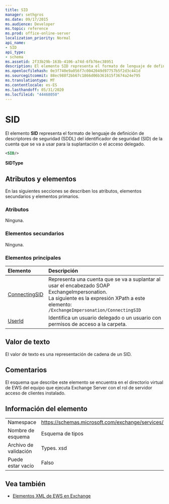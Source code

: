 ```yaml
---
title: SID
manager: sethgros
ms.date: 09/17/2015
ms.audience: Developer
ms.topic: reference
ms.prod: office-online-server
localization_priority: Normal
api_name:
- SID
api_type:
- schema
ms.assetid: 2f33b29b-163b-4106-a74d-6fb76ec38951
description: El elemento SID representa el formato de lenguaje de definición de descriptores de seguridad (SDDL) del identificador de seguridad (SID) de la cuenta que se va a usar para la suplantación o el acceso delegado.
ms.openlocfilehash: 0e3f740e9a056f7c0042049d97757b5f2d3c441d
ms.sourcegitcommit: 88ec988f2bb67c1866d06b361615f3674a24e795
ms.translationtype: MT
ms.contentlocale: es-ES
ms.lasthandoff: 05/31/2020
ms.locfileid: "44468050"
---
```

# <a name="sid"></a>SID

El elemento **SID** representa el formato de lenguaje de definición de descriptores de seguridad (SDDL) del identificador de seguridad (SID) de la cuenta que se va a usar para la suplantación o el acceso delegado. 
  
```xml
<SID/>
```

 **SIDType**
## <a name="attributes-and-elements"></a>Atributos y elementos

En las siguientes secciones se describen los atributos, elementos secundarios y elementos primarios.
  
### <a name="attributes"></a>Atributos

Ninguna.
  
### <a name="child-elements"></a>Elementos secundarios

Ninguna.
  
### <a name="parent-elements"></a>Elementos principales

|**Elemento**|**Descripción**|
|:-----|:-----|
|[ConnectingSID](connectingsid.md) <br/> |Representa una cuenta que se va a suplantar al usar el encabezado SOAP ExchangeImpersonation.  <br/> La siguiente es la expresión XPath a este elemento:  <br/>  `/ExchangeImpersonation/ConnectingSID` <br/> |
|[UserId](userid.md) <br/> |Identifica un usuario delegado o un usuario con permisos de acceso a la carpeta.  <br/> |
   
## <a name="text-value"></a>Valor de texto

El valor de texto es una representación de cadena de un SID.
  
## <a name="remarks"></a>Comentarios

El esquema que describe este elemento se encuentra en el directorio virtual de EWS del equipo que ejecuta Exchange Server con el rol de servidor acceso de clientes instalado.
  
## <a name="element-information"></a>Información del elemento

|||
|:-----|:-----|
|Namespace  <br/> |https://schemas.microsoft.com/exchange/services/2006/types  <br/> |
|Nombre de esquema  <br/> |Esquema de tipos  <br/> |
|Archivo de validación  <br/> |Types. xsd  <br/> |
|Puede estar vacío  <br/> |Falso  <br/> |
   
## <a name="see-also"></a>Vea también



- [Elementos XML de EWS en Exchange](ews-xml-elements-in-exchange.md)

